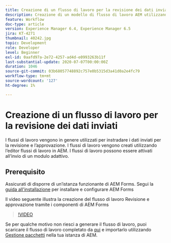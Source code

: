 ```yaml
---
title: Creazione di un flusso di lavoro per la revisione dei dati inviati
description: Creazione di un modello di flusso di lavoro AEM utilizzando i componenti del flusso di lavoro AEM Forms per rivedere i dati inviati.
feature: Workflow
doc-type: article
version: Experience Manager 6.4, Experience Manager 6.5
jira: KT-4271
thumbnail: 40242.jpg
topic: Development
role: Developer
level: Beginner
exl-id: 0aafd97a-2e72-4257-ad4d-e0993263b11f
last-substantial-update: 2020-07-07T00:00:00Z
duration: 1046
source-git-commit: 03b68057748892c757e0b5315d3a41d0a2e4fc79
workflow-type: tm+mt
source-wordcount: '127'
ht-degree: 1%

---
```


# Creazione di un flusso di lavoro per la revisione dei dati inviati

I flussi di lavoro vengono in genere utilizzati per instradare i dati inviati per la revisione e l’approvazione. I flussi di lavoro vengono creati utilizzando l’editor flussi di lavoro in AEM. I flussi di lavoro possono essere attivati all’invio di un modulo adattivo.

## Prerequisito

Assicurati di disporre di un’istanza funzionante di AEM Forms. Segui la [guida all&#39;installazione](https://experienceleague.adobe.com/docs/experience-manager-65/forms/install-aem-forms/osgi-installation/installing-configuring-aem-forms-osgi.html?lang=it) per installare e configurare AEM Forms

Il video seguente illustra la creazione del flusso di lavoro Revisione e approvazione tramite i componenti di AEM Forms
>[!VIDEO](https://video.tv.adobe.com/v/329027?quality=12&learn=on&captions=ita)


Se per qualche motivo non riesci a generare il flusso di lavoro, puoi scaricare il flusso di lavoro completato da [qui](assets/review-submitted-data-workflow.zip) e importarlo utilizzando [Gestione pacchetti](http://localhost:4502/crx/packmgr/index.jsp) nella tua istanza di AEM.
